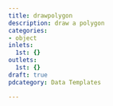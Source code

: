 ```yaml
---
title: drawpolygon
description: draw a polygon
categories:
- object
inlets:
  1st: {}
outlets:
  1st: {}
draft: true
pdcategory: Data Templates

---
```


